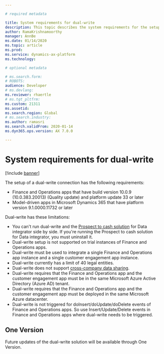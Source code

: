 ```yaml
---

# required metadata

title: System requirements for dual-write
description: This topic describes the system requirements for the setup of a dual-write connection.
author: RamaKrishnamoorthy
manager: AnnBe
ms.date: 01/14/2020
ms.topic: article
ms.prod: 
ms.service: dynamics-ax-platform
ms.technology: 

# optional metadata

# ms.search.form: 
# ROBOTS: 
audience: Developer
# ms.devlang: 
ms.reviewer: rhaertle
# ms.tgt_pltfrm: 
ms.custom: 21311
ms.assetid: 
ms.search.region: Global
# ms.search.industry: 
ms.author: ramasri
ms.search.validFrom: 2020-01-14
ms.dyn365.ops.version: AX 7.0.0

---
```


# System requirements for dual-write

[!include [banner](../../includes/banner.md)]

The setup of a dual-write connection has the following requirements:

+ Finance and Operations apps that have build version 10.0.9 (10.0.383.20013) (Quality update) and platform update 33 or later
+ Model-driven apps in Microsoft Dynamics 365 that have platform version 9.1.0000.11732 or later

Dual-write has these limitations:

+ You can't run dual-write and the [Prospect to cash solution](https://docs.microsoft.com/dynamics365/unified-operations/supply-chain/sales-marketing/accounts-template-mapping-direct) for Data integrator side by side. If you're running the Prospect to cash solution for Data integrator, you must uninstall it.
+ Dual-write setup is not supported on trial instances of Finance and Operations apps.
+ Dual-write must be used to integrate a single Finance and Operations app instance and a single customer engagement app instance.
+ Dual-write currently has a limit of 40 legal entities.
+ Dual-write does not support [cross-company data sharing](../../sysadmin/cross-company-data-sharing.md).
+ Dual-write requires that the Finance and Operations app and the customer engagement app must be in the same Microsoft Azure Active Directory (Azure AD) tenant.
+ Dual-write requires that the Finance and Operations app and the customer engagement app must be deployed in the same Microsoft Azure datacenter.
+ Dual-write is not triggered for doInsert/doUpdate/doDelete events of Finance and Operations apps. So use Insert/Update/Delete events in Finance and Operations apps where dual-write needs to be triggered. 

## One Version

Future updates of the dual-write solution will be available through One Version.
